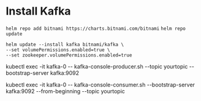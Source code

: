 # Install Kafka
`helm repo add bitnami ‌https://charts.bitnami.com/bitnami‌`
`helm repo update`
```
helm update --install kafka bitnami/kafka \
--set volumePermissions.enabled=true \
--set zookeeper.volumePermissions.enabled=true
```
kubectl exec -it kafka-0 -- kafka-console-producer.sh --topic yourtopic --bootstrap-server kafka:9092

kubectl exec -it kafka-0 -- kafka-console-consumer.sh --bootstrap-server kafka:9092 --from-beginning --topic yourtopic